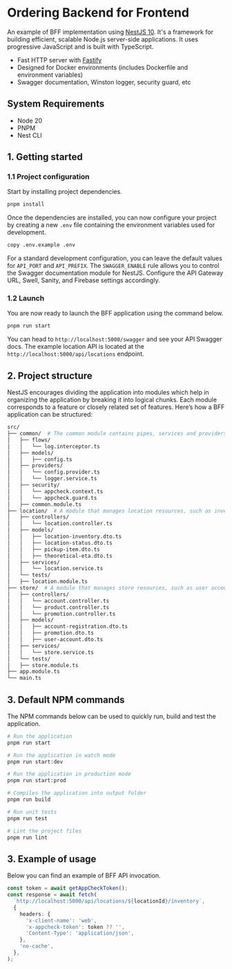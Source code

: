 # Ordering Backend for Frontend

An example of BFF implementation using [NestJS 10](https://nestjs.com/). It's a framework for building efficient, scalable Node.js server-side applications. It uses progressive JavaScript and is built with TypeScript.

- Fast HTTP server with [Fastify](https://fastify.dev/)
- Designed for Docker environments (includes Dockerfile and environment variables)
- Swagger documentation, Winston logger, security guard, etc

## System Requirements

- Node 20
- PNPM
- Nest CLI

## 1. Getting started

### 1.1 Project configuration

Start by installing project dependencies.

```bash
pnpm install
```

Once the dependencies are installed, you can now configure your project by creating a new `.env` file containing the environment variables used for development.

```bash
copy .env.example .env
```

For a standard development configuration, you can leave the default values for `API_PORT` and `API_PREFIX`. The `SWAGGER_ENABLE` rule allows you to control the Swagger documentation module for NestJS. Configure the API Gateway URL, Swell, Sanity, and Firebase settings accordingly.

### 1.2 Launch

You are now ready to launch the BFF application using the command below.

```bash
pnpm run start
```

You can head to `http://localhost:5000/swagger` and see your API Swagger docs. The example location API is located at the `http://localhost:5000/api/locations` endpoint.

## 2. Project structure

NestJS encourages dividing the application into modules which help in organizing the application by breaking it into logical chunks. Each module corresponds to a feature or closely related set of features. Here’s how a BFF application can be structured:

```bash
src/
├── common/  # The common module contains pipes, services and providers used in the whole application
│   ├── flows/
│   │   └── log.interceptor.ts
│   ├── models/
│   │   ├── config.ts
│   ├── providers/
│   │   └── config.provider.ts
│   │   └── logger.service.ts
│   ├── security/
│   │   └── appcheck.context.ts
│   │   └── appcheck.guard.ts
│   ├── common.module.ts
├── location/  # A module that manages location resources, such as inventory, status, pickup time, etc
│   ├── controllers/
│   │   └── location.controller.ts
│   ├── models/
│   │   ├── location-inventory.dto.ts
│   │   ├── location-status.dto.ts
│   │   ├── pickup-item.dto.ts
│   │   ├── theoretical-eta.dto.ts
│   ├── services/
│   │   └── location.service.ts
│   └── tests/
│   ├── location.module.ts
├── store/  # A module that manages store resources, such as user accounts, products, promotions, etc
│   ├── controllers/
│   │   └── account.controller.ts
│   │   └── product.controller.ts
│   │   └── promotion.controller.ts
│   ├── models/
│   │   ├── account-registration.dto.ts
│   │   ├── promotion.dto.ts
│   │   ├── user-account.dto.ts
│   ├── services/
│   │   └── store.service.ts
│   └── tests/
│   ├── store.module.ts
├── app.module.ts
└── main.ts
```

## 3. Default NPM commands

The NPM commands below can be used to quickly run, build and test the application.

```bash
# Run the application
pnpm run start

# Run the application in watch mode
pnpm run start:dev

# Run the application in production mode
pnpm run start:prod

# Compiles the application into output folder
pnpm run build

# Run unit tests
pnpm run test

# Lint the project files
pnpm run lint
```

## 3. Example of usage

Below you can find an example of BFF API invocation.

```ts
const token = await getAppCheckToken();
const response = await fetch(
  `http://localhost:5000/api/locations/${locationId}/inventory`,
  {
    headers: {
      'x-client-name': 'web',
      'x-appcheck-token': token ?? '',
      'Content-Type': 'application/json',
    },
    'no-cache',
  },
);
```
